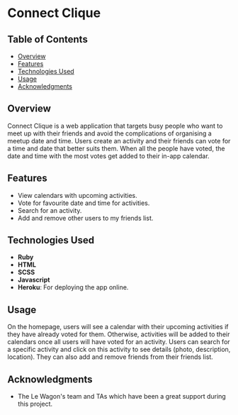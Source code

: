 # Connect Clique

## Table of Contents
- [Overview](#overview)
- [Features](#features)
- [Technologies Used](#technologies-used)
- [Usage](#usage)
- [Acknowledgments](#acknowledgments)
  
## Overview 
Connect Clique is a web application that targets busy people who want to meet up with their friends and avoid the complications of organising a meetup date and time. Users create an activity and their friends can vote for a time and date that better suits them. When all the people have voted, the date and time with the most votes get added to their in-app calendar. 

## Features
- View calendars with upcoming activities.
- Vote for favourite date and time for activities.
- Search for an activity.
- Add and remove other users to my friends list.

## Technologies Used
- **Ruby**
- **HTML**
- **SCSS**
- **Javascript**
- **Heroku**: For deploying the app online. 

## Usage
On the homepage, users will see a calendar with their upcoming activities if they have already voted for them. Otherwise, activities will be added to their calendars once all users will have voted for an activity. Users can search for a specific activity and click on this activity to see details (photo, description, location). They can also add and remove friends from their friends list. 

## Acknowledgments
- The Le Wagon's team and TAs which have been a great support during this project.
